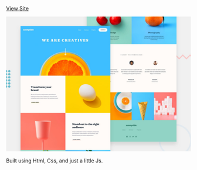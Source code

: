 [View Site](https://terrylbrown.github.io/sunnyside/)

![Design preview for the Sunnyside agency landing page coding challenge](./design/desktop-preview.jpg)

Built using Html, Css, and just a little Js.
